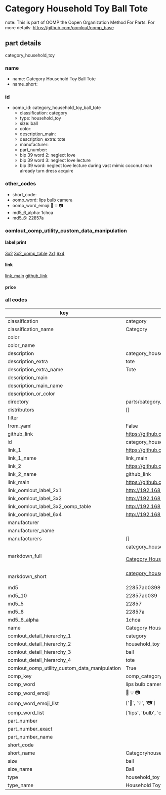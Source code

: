 # Category Household Toy Ball Tote  

note: This is part of OOMP the Oopen Organization Method For Parts. For more details: https://github.com/oomlout/oomp_base

##  part details



category_household_toy

### name
* name: Category Household Toy Ball Tote
* name_short: 
### id
* oomp_id: category_household_toy_ball_tote
  * classification: category
  * type: household_toy
  * size: ball
  * color: 
  * description_main: 
  * description_extra: tote
  * manufacturer: 
  * part_number: 
  * bip 39 word 2: neglect love
  * bip 39 word 3: neglect love lecture
  * bip 39 word: neglect love lecture during vast mimic coconut man already turn dress acquire

### other_codes
* short_code: 
* oomp_word: lips bulb camera
* oomp_word_emoji :lips: :bulb: :camera:
* md5_6_alpha: 1choa
* md5_6: 22857a






### oomlout_oomp_utility_custom_data_manipulation
#### label print
[3x2](http://192.168.1.245:1112/?label=oomp%201choa)
[3x2_oomp_table](http://192.168.1.107:1112/?label=oomp%201choa)
[2x1](http://192.168.1.242:1112/?label=oomp%201choa)
[6x4](http://192.168.1.55:1112/?label=oomp%201choa)    

#### link

[link_main](https://github.com/oomlout/oomlout_oomp_current_version_messy/tree/main/parts/category_household_toy_ball_tote) [github_link](https://github.com/oomlout/oomlout_oomp_part_src/tree/main/parts/category_household_toy_ball_tote)                             

#### price







### all codes 
| key | value |  
| --- | --- |  
| classification | category |  
| classification_name | Category |  
| color |  |  
| color_name |  |  
| description | category_household_toy |  
| description_extra | tote |  
| description_extra_name | Tote |  
| description_main |  |  
| description_main_name |  |  
| description_or_color |   |  
| directory | parts/category_household_toy_ball_tote |  
| distributors | [] |  
| filter |  |  
| from_yaml | False |  
| github_link | https://github.com/oomlout/oomlout_oomp_part_src/tree/main/parts/category_household_toy_ball_tote |  
| id | category_household_toy_ball_tote |  
| link_1 | https://github.com/oomlout/oomlout_oomp_current_version_messy/tree/main/parts/category_household_toy_ball_tote |  
| link_1_name | link_main |  
| link_2 | https://github.com/oomlout/oomlout_oomp_part_src/tree/main/parts/category_household_toy_ball_tote |  
| link_2_name | github_link |  
| link_main | https://github.com/oomlout/oomlout_oomp_current_version_messy/tree/main/parts/category_household_toy_ball_tote |  
| link_oomlout_label_2x1 | http://192.168.1.242:1112/?label=oomp%201choa |  
| link_oomlout_label_3x2 | http://192.168.1.245:1112/?label=oomp%201choa |  
| link_oomlout_label_3x2_oomp_table | http://192.168.1.107:1112/?label=oomp%201choa |  
| link_oomlout_label_6x4 | http://192.168.1.55:1112/?label=oomp%201choa |  
| manufacturer |  |  
| manufacturer_name |  |  
| manufacturers | [] |  
| markdown_full | [category_household_toy_ball_tote](https://github.com/oomlout/oomlout_oomp_current_version_messy/tree/main/parts/category_household_toy_ball_tote)<br>[](https://github.com/oomlout/oomlout_oomp_current_version_messy/tree/main/parts/category_household_toy_ball_tote)<br>[Category Household Toy Ball Tote](https://github.com/oomlout/oomlout_oomp_current_version_messy/tree/main/parts/category_household_toy_ball_tote)<br><br> |  
| markdown_short | [category_household_toy_ball_tote](https://github.com/oomlout/oomlout_oomp_current_version_messy/tree/main/parts/category_household_toy_ball_tote)<br><br> |  
| md5 | 22857ab03986c59e3378d442fe211ca0 |  
| md5_10 | 22857ab039 |  
| md5_5 | 22857 |  
| md5_6 | 22857a |  
| md5_6_alpha | 1choa |  
| name | Category Household Toy Ball Tote |  
| oomlout_detail_hierarchy_1 | category |  
| oomlout_detail_hierarchy_2 | household_toy |  
| oomlout_detail_hierarchy_3 | ball |  
| oomlout_detail_hierarchy_4 | tote |  
| oomlout_oomp_utility_custom_data_manipulation | True |  
| oomp_key | oomp_category_household_toy_ball_tote |  
| oomp_word | lips bulb camera |  
| oomp_word_emoji | :lips: :bulb: :camera: |  
| oomp_word_emoji_list | [':lips:', ':bulb:', ':camera:'] |  
| oomp_word_list | ['lips', 'bulb', 'camera'] |  
| part_number |  |  
| part_number_exact |  |  
| part_number_name |  |  
| short_code |  |  
| short_name | Categoryhouseholdtoy |  
| size | ball |  
| size_name | Ball |  
| type | household_toy |  
| type_name | Household Toy |  
